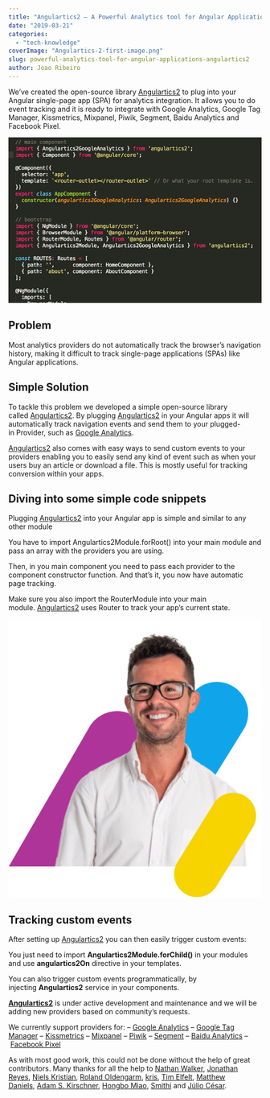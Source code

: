 ```yaml
---
title: "Angulartics2 – A Powerful Analytics tool for Angular Applications"
date: "2019-03-21"
categories: 
  - "tech-knowledge"
coverImage: "Angulartics-2-first-image.png"
slug: powerful-analytics-tool-for-angular-applications-angulartics2
author: Joao Ribeiro
---
```


We’ve created the open-source library [Angulartics2](https://github.com/angulartics/angulartics2) to plug into your Angular single-page app (SPA) for analytics integration. It allows you to do event tracking and it is ready to integrate with Google Analytics, Google Tag Manager, Kissmetrics, Mixpanel, Piwik, Segment, Baidu Analytics and Facebook Pixel.

![Angulartics 2 first image](images/Angulartics-2-first-image.png)

## Problem

Most analytics providers do not automatically track the browser’s navigation history, making it difficult to track single-page applications (SPAs) like Angular applications.

## Simple Solution

To tackle this problem we developed a simple open-source library called [Angulartics2](https://github.com/angulartics/angulartics2). By plugging [Angulartics2](https://github.com/angulartics/angulartics2) in your Angular apps it will automatically track navigation events and send them to your plugged-in Provider, such as [Google Analytics](https://www.google.com/analytics/analytics/#?modal_active=none).

[Angulartics2](https://github.com/angulartics/angulartics2) also comes with easy ways to send custom events to your providers enabling you to easily send any kind of event such as when your users buy an article or download a file. This is mostly useful for tracking conversion within your apps.

## Diving into some simple code snippets

Plugging [Angulartics2](https://github.com/angulartics/angulartics2) into your Angular app is simple and similar to any other module

You have to import Angulartics2Module.forRoot() into your main module and pass an array with the providers you are using.

Then, in you main component you need to pass each provider to the component constructor function. And that’s it, you now have automatic page tracking.

Make sure you also import the RouterModule into your main module. [Angulartics2](https://github.com/angulartics/angulartics2) uses Router to track your app’s current state.



![Claudio, CTO of Altar, Product and Software development company specialising in building MVPs, full custom software development projects & creating UX/UI that is both functional and beautiful](images/cta-colors-claudio-happy.png)



## Tracking custom events

After setting up [Angulartics2](https://github.com/angulartics/angulartics2) you can then easily trigger custom events:

You just need to import **Angulartics2Module.forChild()** in your modules and use **angulartics2On** directive in your templates.

You can also trigger custom events programmatically, by injecting **Angulartics2** service in your components.

[**Angulartics2**](https://github.com/angulartics/angulartics2) is under active development and maintenance and we will be adding new providers based on community’s requests.

We currently support providers for: – [Google Analytics](https://www.google.com/analytics/analytics/#?modal_active=none) – [Google Tag Manager](https://www.google.com/analytics/tag-manager/) – [Kissmetrics](https://www.kissmetrics.com/) – [Mixpanel](https://mixpanel.com/) – [Piwik](https://piwik.org/) – [Segment](https://segment.com/) – [Baidu Analytics](http://tongji.baidu.com/) – [Facebook Pixel](https://www.facebook.com/business/a/facebook-pixel)

As with most good work, this could not be done without the help of great contributors. Many thanks for all the help to [Nathan Walker](https://github.com/NathanWalker), [Jonathan Reyes](https://github.com/jylinman), [Niels Kristian](https://github.com/skovmand), [Roland Oldengarm](https://github.com/rolandoldengarm), [kris](https://github.com/kwv), [Tim Elfelt](https://github.com/timelf123), [Matthew Daniels](https://github.com/MatthewDaniels), [Adam S. Kirschner](https://github.com/hikirsch), [Hongbo Miao](https://github.com/Hongbo-Miao), [Smithi](https://github.com/smith64fx) and [Júlio César](https://github.com/JulioC).
